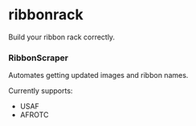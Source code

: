 # ribbonrack
Build your ribbon rack correctly.

### RibbonScraper
Automates getting updated images and ribbon names.

Currently supports:
- USAF
- AFROTC
